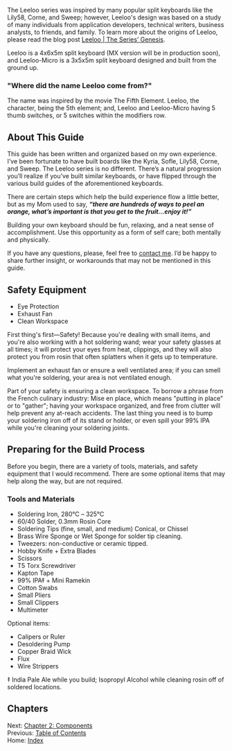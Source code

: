 The Leeloo series was inspired by many popular split keyboards like the Lily58, Corne, and Sweep; however, Leeloo's design was based on a study of many individuals from application developers, technical writers, business analysts, to friends, and family.  To learn more about the origins of Leeloo, please read the blog post [Leeloo | The Series’ Genesis](https://clicketysplit.ca/blogs/news/leeloo-the-series-genesis).

Leeloo is a 4x6x5m split keyboard (MX version will be in production soon), and Leeloo-Micro is a 3x5x5m split keyboard designed and built from the ground up.

### "Where did the name Leeloo come from?"
The name was inspired by the movie The Fifth Element.  Leeloo, the character, being the 5th element; and, Leeloo and Leeloo-Micro having 5 thumb switches, or 5 switches within the modifiers row.

## About This Guide
This guide has been written and organized based on my own experience.  I’ve been fortunate to have built boards like the Kyria, Sofle, Lily58, Corne, and Sweep.  The Leeloo series is no different.  There’s a natural progression you’ll realize if you’ve built similar keyboards, or have flipped through the various build guides of the aforementioned keyboards.

There are certain steps which help the build experience flow a little better, but as my Mom used to say, ***“there are hundreds of ways to peel an orange, what’s important is that you get to the fruit…enjoy it!”***

Building your own keyboard should be fun, relaxing, and a neat sense of accomplishment.  Use this opportunity as a form of self care; both mentally and physically.

If you have any questions, please, feel free to [contact me](https://clicketysplit.ca/pages/contact-us).  I’d be happy to share further insight, or workarounds that may not be mentioned in this guide.

## Safety Equipment
* Eye Protection
* Exhaust Fan
* Clean Workspace

First thing's first—Safety!  Because you're dealing with small items, and you're also working with a hot soldering wand; wear your safety glasses at all times; it will protect your eyes from heat, clippings, and they will also protect you from rosin that often splatters when it gets up to temperature.

Implement an exhaust fan or ensure a well ventilated area; if you can smell what you're soldering, your area is not ventilated enough.

Part of your safety is ensuring a clean workspace.  To borrow a phrase from the French culinary industry: Mise en place, which means "putting in place" or to "gather"; having your workspace organized, and free from clutter will help prevent any at-reach accidents.  The last thing you need is to bump your soldering iron off of its stand or holder, or even spill your 99% IPA while you're cleaning your soldering joints.

## Preparing for the Build Process
Before you begin, there are a variety of tools, materials, and safety equipment that I would recommend.  There are some optional items that may help along the way, but are not required.

### Tools and Materials
* Soldering Iron, 280℃ – 325℃
* 60/40 Solder, 0.3mm Rosin Core
* Soldering Tips (fine, small, and medium) Conical, or Chissel
* Brass Wire Sponge or Wet Sponge for solder tip cleaning.
* Tweezers: non-conductive or ceramic tipped.
* Hobby Knife + Extra Blades
* Scissors
* T5 Torx Screwdriver 
* Kapton Tape
* 99% IPA‡ + Mini Ramekin
* Cotton Swabs
* Small Pliers
* Small Clippers
* Multimeter

Optional items:
* Calipers or Ruler
* Desoldering Pump
* Copper Braid Wick
* Flux
* Wire Strippers

‡ India Pale Ale while you build; Isopropyl Alcohol while cleaning rosin off of soldered locations.

## Chapters
Next: [Chapter 2: Components](2-Components.md) \
Previous: [Table of Contents](README.md) \
Home: [Index](/README.md)
